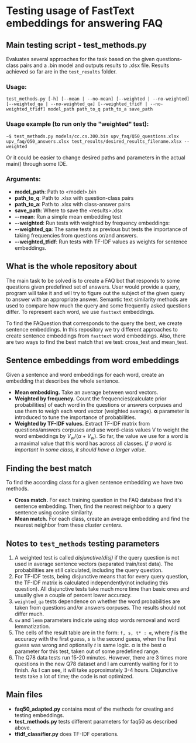 # Testing usage of FastText embeddings for answering FAQ

## Main testing script - test_methods.py

Evaluates several approaches for the task based on the given questions-class pairs and a .bin model and outputs results to .xlsx file. Results achieved so far are in the `test_results` folder.

### Usage:
```
test_methods.py [-h] [--mean | --no-mean] [--weighted | --no-weighted] [--weighted_qa | --no-weighted_qa] [--weighted_tfidf | --no-weighted_tfidf] model_path path_to_q path_to_a save_path
```

### Usage example (to run only the "weighted" test):

```console
~$ test_methods.py models/cc.cs.300.bin upv_faq/Q50_questions.xlsx upv_faq/Q50_answers.xlsx test_results/desired_results_filename.xlsx --weighted
```

Or it could be easier to change desired paths and parameters in the actual main() through some IDE.

### Arguments:
* **model_path**: Path to \<model\>.bin
* **path_to_q**: Path to .xlsx with question-class pairs
* **path_to_a**: Path to .xlsx with class-answer pairs
* **save_path**: Where to save the \<results\>.xlsx
* **--mean**: Run a simple mean embedding test
* **--weighted**: Run tests with weighted by frequency embeddings:
* **--weighted_qa**: The same tests as previous but tests the importance of taking frequencies from questions or/and answers.
* **--weighted_tfidf**: Run tests with TF-IDF values as weights for sentence embeddings.

## What is the whole repository about
The main task to be solved is to create a FAQ bot that responds to some questions given predefined set of answers. User would provide a query, program will take it and will try to figure out the subject of the given query to answer with an appropriate answer.
Semantic text similarity methods are used to compare how much the query and some frequently asked questions differ. To represent each word, we use `fasttext` embeddings.

To find the FAQuestion that corresponds to the query the best, we create sentence embeddings. In this repository we try different approaches to create sentence embeddings from `fasttext` word embeddings. Also, there are two ways to find the best match that we test: cross_test and mean_test.

## Sentence embeddings from word embeddings
Given a sentence and word embeddings for each word, create an embedding that describes the whole sentence.
* **Mean embedding.** Take an average between word vectors.
* **Weighted by frequency.** Count the frequencies(calculate prior probabilities) of each word in the questions or answers corpuses and use them to weigh each word vector (weighted average). **α** parameter is introduced to tune the importance of probabilities.
* **Weighted by TF-IDF values.** Extract TF-IDF matrix from questions/answers corpuses and use word-class values V to weight the word embeddings by $V_w / (\alpha + V_w)$. So far, the value we use for a word is a maximal value that this word has across all classes. *If a word is important in some class, it should have a larger value*.

## Finding the best match
To find the according class for a given sentence embedding we have two methods.
* **Cross match.** For each training question in the FAQ database find it's sentence embedding. Then, find the nearest neighbor to a query sentence using cosine similarity.
* **Mean match.** For each class, create an average embedding and find the nearest neighbor from these *cluster centers*.

## Notes to `test_methods` testing parameters
1. A weighted test is called *disjunctive(disj)* if the query question is not used in average sentence vectors (separated train/test data). The probabilities are still calculated, including the query question. 
2. For TF-IDF tests, being disjunctive means that for every query question, the TF-IDF matrix is calculated independently(not including this question). All disjunctive tests take much more time than basic ones and usually give a couple of percent lower accuracy.
3. `weighted_qa` tests dependence on whether the word probabilities are taken from questions and/or answers corpuses. The results should not differ much.
4. `sw` and `lemm` parameters indicate using stop words removal and word lemmatization.
5. The cells of the result table are in the form: `f, s, t* : α`, where *f* is the accuracy with the first guess, *s* is the second guess, when the first guess was wrong and optionally *t* is same logic. α is the best α parameter for this test, taken out of some predefined range.
6. The Q78 data tests run 15-20 minutes. However, there are 3 times more questions in the new Q78 dataset and I am currently waiting for it to finish. As I can see, it will take approximately 3-4 hours. Disjunctive tests take a lot of time; the code is not optimized.


## Main files
* **faq50_adapted.py** contains most of the methods for creating and testing embeddings.
* **test_methods.py** tests different parameters for faq50 as described above.
* **tfidf_classifier.py** does TF-IDF operations. 
